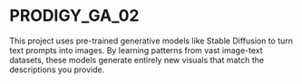 # PRODIGY_GA_02
This project uses pre-trained generative models like Stable Diffusion to turn text prompts into images. By learning patterns from vast image-text datasets, these models generate entirely new visuals that match the descriptions you provide.
